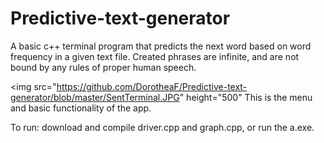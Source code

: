 # Predictive-text-generator
A basic c++ terminal program that predicts the next word based on word frequency in a given text file. Created phrases are infinite, and are not bound by any rules of proper human speech. 

<img src="https://github.com/DorotheaF/Predictive-text-generator/blob/master/SentTerminal.JPG" height="500"
This is the menu and basic functionality of the app.


To run: download and compile driver.cpp and graph.cpp, or run the a.exe.
